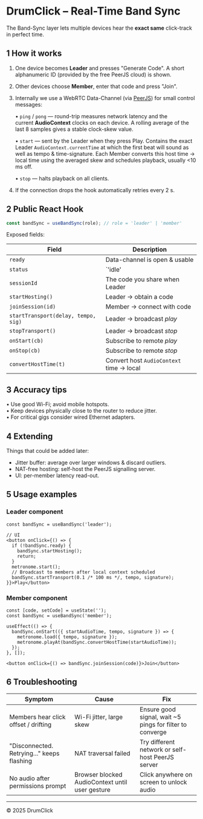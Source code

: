 # DrumClick – Real-Time Band Sync

The Band-Sync layer lets multiple devices hear the **exact same** click-track in perfect time.

## 1  How it works

1.   One device becomes **Leader** and presses "Generate Code".  A short
     alphanumeric ID (provided by the free PeerJS cloud) is shown.
2.   Other devices choose **Member**, enter that code and press "Join".
3.   Internally we use a WebRTC Data-Channel (via [PeerJS](https://peerjs.com))
     for small control messages:

     • `ping` / `pong` — round-trip measures network latency and the  
       current **AudioContext** clocks on each device.  A rolling average of
       the last 8 samples gives a stable clock-skew value.

     • `start` — sent by the Leader when they press Play.  Contains the exact
       Leader `AudioContext.currentTime` at which the first beat will sound as
       well as tempo & time-signature.  Each Member converts this host time
       → local time using the averaged skew and schedules playback, usually
       <10 ms off.

     • `stop` — halts playback on all clients.

4.   If the connection drops the hook automatically retries every 2 s.

## 2  Public React Hook

```ts
const bandSync = useBandSync(role); // role = 'leader' | 'member'
```

Exposed fields:

| Field | Description |
|-------|-------------|
| `ready`      | Data-channel is open & usable |
| `status`     | `'idle' | 'connecting' | 'connected' | 'error'` |
| `sessionId`  | The code you share when Leader |
| `startHosting()` | Leader → obtain a code |
| `joinSession(id)` | Member → connect with code |
| `startTransport(delay, tempo, sig)` | Leader → broadcast *play* |
| `stopTransport()` | Leader → broadcast *stop* |
| `onStart(cb)` | Subscribe to remote *play* |
| `onStop(cb)`  | Subscribe to remote *stop* |
| `convertHostTime(t)` | Convert host `AudioContext` time → local |

## 3  Accuracy tips

• Use good Wi-Fi; avoid mobile hotspots.  
• Keep devices physically close to the router to reduce jitter.  
• For critical gigs consider wired Ethernet adapters.

## 4  Extending

Things that could be added later:

*  Jitter buffer: average over larger windows & discard outliers.
*  NAT-free hosting: self-host the PeerJS signalling server.
*  UI: per-member latency read-out.

## 5  Usage examples

### Leader component

```tsx
const bandSync = useBandSync('leader');

// UI
<button onClick={() => {
  if (!bandSync.ready) {
    bandSync.startHosting();
    return;
  }
  metronome.start();
  // Broadcast to members after local context scheduled
  bandSync.startTransport(0.1 /* 100 ms */, tempo, signature);
}}>Play</button>
```

### Member component

```tsx
const [code, setCode] = useState('');
const bandSync = useBandSync('member');

useEffect(() => {
  bandSync.onStart(({ startAudioTime, tempo, signature }) => {
    metronome.load({ tempo, signature });
    metronome.playAt(bandSync.convertHostTime(startAudioTime));
  });
}, []);

<button onClick={() => bandSync.joinSession(code)}>Join</button>
```

## 6  Troubleshooting

| Symptom | Cause | Fix |
|---------|-------|-----|
| Members hear click offset / drifting | Wi-Fi jitter, large skew | Ensure good signal, wait ~5 pings for filter to converge |
| "Disconnected. Retrying…" keeps flashing | NAT traversal failed | Try different network or self-host PeerJS server |
| No audio after permissions prompt | Browser blocked AudioContext until user gesture | Click anywhere on screen to unlock audio |

---
© 2025 DrumClick